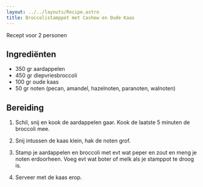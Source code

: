 ```yaml
---
layout: ../../layouts/Recipe.astro
title: Broccolistamppot met Cashew en Oude Kaas
---
```

R﻿ecept voor 2 personen

## Ingrediënten

* 3﻿50 gr aardappelen
* 4﻿50 gr diepvriesbroccoli
* 100 gr oude kaas
* 5﻿0 gr noten (pecan, amandel, hazelnoten, paranoten, walnoten)

## Bereiding

1. S﻿chil, snij en kook de aardappelen gaar. Kook de laatste 5 minuten de broccoli mee.


2. S﻿nij intussen de kaas klein, hak de noten grof.
3. S﻿tamp je aardappelen en broccoli met evt wat peper en zout en meng je noten erdoorheen. Voeg evt wat boter of melk als je stamppot te droog is.
4. S﻿erveer met de kaas erop.